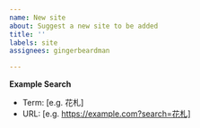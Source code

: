 ```yaml
---
name: New site
about: Suggest a new site to be added
title: ''
labels: site
assignees: gingerbeardman

---
```


<!-- If you have a question, please use Discussions (link above) -->

**Example Search**
 - Term: [e.g. 花札]
 - URL: [e.g. https://example.com?search=花札]
